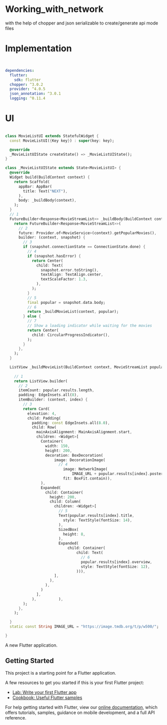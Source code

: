 # Working_with_network
with the help of chopper and json serializable to
create/generate api mode files

# Implementation
```yaml


dependencies:
  flutter:
    sdk: flutter
  chopper: ^3.0.2
  provider: ^4.0.5
  json_annotation: ^3.0.1
  logging: ^0.11.4
  ```

# UI
```dart

class MovieListUI extends StatefulWidget {
  const MovieListUI({Key key}) : super(key: key);

  @override
  _MovieListUIState createState() => _MovieListUIState();
}

class _MovieListUIState extends State<MovieListUI> {
  @override
  Widget build(BuildContext context) {
    return Scaffold(
      appBar: AppBar(
        title: Text("NEXT"),
      ),
      body: _buildBody(context),
    );
  }
  // 1
  FutureBuilder<Response<MovieStreamList>> _buildBody(BuildContext context) {
    return FutureBuilder<Response<MovieStreamList>>(
      // 2
      future: Provider.of<MovieService>(context).getPopularMovies(),
      builder: (context, snapshot) {
        // 3
        if (snapshot.connectionState == ConnectionState.done) {
          // 4
          if (snapshot.hasError) {
            return Center(
              child: Text(
                snapshot.error.toString(),
                textAlign: TextAlign.center,
                textScaleFactor: 1.3,
              ),
            );
          }
          // 5
          final popular = snapshot.data.body;
          // 6
          return _buildMovieList(context, popular);
        } else {
          // 7
          // Show a loading indicator while waiting for the movies
          return Center(
            child: CircularProgressIndicator(),
          );
        }
      },
    );
  }

  ListView _buildMovieList(BuildContext context, MovieStreamList popular) {
    
    // 1
    return ListView.builder(
      // 2
      itemCount: popular.results.length,
      padding: EdgeInsets.all(8),
      itemBuilder: (context, index) {
        // 3
        return Card(
          elevation: 4,
          child: Padding(
            padding: const EdgeInsets.all(8.0),
            child: Row(
              mainAxisAlignment: MainAxisAlignment.start,
              children: <Widget>[
                Container(
                  width: 150,
                  height: 200,
                  decoration: BoxDecoration(
                      image: DecorationImage(
                        // 4
                          image: NetworkImage(
                              IMAGE_URL + popular.results[index].posterPath),
                          fit: BoxFit.contain)),
                ),
                Expanded(
                  child: Container(
                    height: 200,
                    child: Column(
                      children: <Widget>[
                        // 5
                        Text(popular.results[index].title,
                          style: TextStyle(fontSize: 14),
                        ),
                        SizedBox(
                          height: 8,
                        ),
                        Expanded(
                            child: Container(
                                child: Text(
                                  // 6
                                  popular.results[index].overview,
                                  style: TextStyle(fontSize: 12),
                                ))),
                      ],
                    ),
                  ),
                )
              ],
            ),          ),
        );
      },
    );

  }
  static const String IMAGE_URL = "https://image.tmdb.org/t/p/w500/";

}
```


A new Flutter application.

## Getting Started

This project is a starting point for a Flutter application.

A few resources to get you started if this is your first Flutter project:

- [Lab: Write your first Flutter app](https://flutter.dev/docs/get-started/codelab)
- [Cookbook: Useful Flutter samples](https://flutter.dev/docs/cookbook)

For help getting started with Flutter, view our
[online documentation](https://flutter.dev/docs), which offers tutorials,
samples, guidance on mobile development, and a full API reference.
